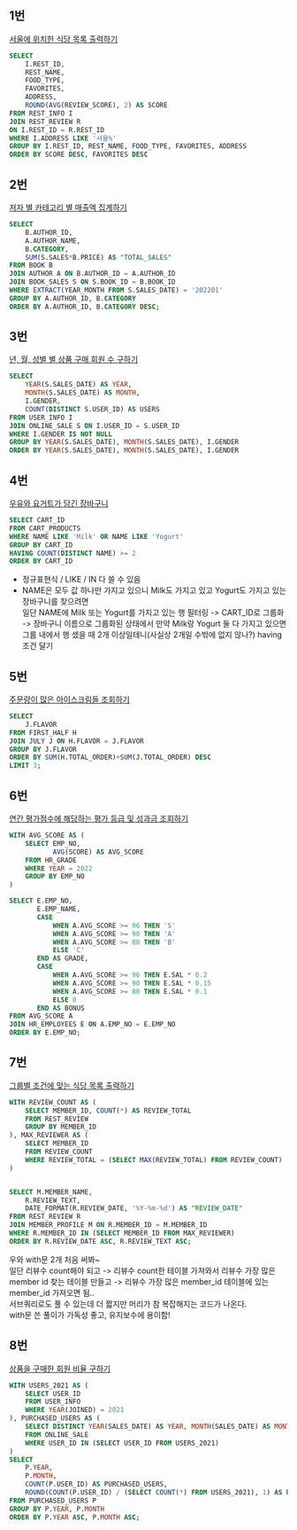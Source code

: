 ## 1번
[서울에 위치한 식당 목록 출력하기](https://school.programmers.co.kr/learn/courses/30/lessons/131118)

```SQL
SELECT
    I.REST_ID,
    REST_NAME,
    FOOD_TYPE,
    FAVORITES,
    ADDRESS,
    ROUND(AVG(REVIEW_SCORE), 2) AS SCORE
FROM REST_INFO I
JOIN REST_REVIEW R
ON I.REST_ID = R.REST_ID
WHERE I.ADDRESS LIKE '서울%'
GROUP BY I.REST_ID, REST_NAME, FOOD_TYPE, FAVORITES, ADDRESS
ORDER BY SCORE DESC, FAVORITES DESC
```

## 2번
[저자 별 카테고리 별 매출액 집계하기](https://school.programmers.co.kr/learn/courses/30/lessons/144856)

```SQL
SELECT 
    B.AUTHOR_ID,
    A.AUTHOR_NAME,
    B.CATEGORY,
    SUM(S.SALES*B.PRICE) AS "TOTAL_SALES"
FROM BOOK B
JOIN AUTHOR A ON B.AUTHOR_ID = A.AUTHOR_ID
JOIN BOOK_SALES S ON S.BOOK_ID = B.BOOK_ID
WHERE EXTRACT(YEAR_MONTH FROM S.SALES_DATE) = '202201'
GROUP BY A.AUTHOR_ID, B.CATEGORY
ORDER BY A.AUTHOR_ID, B.CATEGORY DESC;
```

## 3번
[년, 월, 성별 별 상품 구매 회원 수 구하기](https://school.programmers.co.kr/learn/courses/30/lessons/131532)

```SQL
SELECT
    YEAR(S.SALES_DATE) AS YEAR,
    MONTH(S.SALES_DATE) AS MONTH,
    I.GENDER,
    COUNT(DISTINCT S.USER_ID) AS USERS
FROM USER_INFO I
JOIN ONLINE_SALE S ON I.USER_ID = S.USER_ID
WHERE I.GENDER IS NOT NULL
GROUP BY YEAR(S.SALES_DATE), MONTH(S.SALES_DATE), I.GENDER
ORDER BY YEAR(S.SALES_DATE), MONTH(S.SALES_DATE), I.GENDER
```


## 4번
[우유와 요거트가 담긴 장바구니](https://school.programmers.co.kr/learn/courses/30/lessons/62284)

```SQL
SELECT CART_ID
FROM CART_PRODUCTS
WHERE NAME LIKE 'Milk' OR NAME LIKE 'Yogurt'
GROUP BY CART_ID
HAVING COUNT(DISTINCT NAME) >= 2
ORDER BY CART_ID
```

- 정규표현식 / LIKE / IN 다 쓸 수 있음
- NAME은 모두 값 하나만 가지고 있으니 Milk도 가지고 있고 Yogurt도 가지고 있는 장바구니를 찾으려면<br/>
일단 NAME에 Milk 또는 Yogurt를 가지고 있는 행 필터링 -> CART_ID로 그룹화 -> 장바구니 이름으로 그룹화된 상태에서 만약 Milk랑 Yogurt 둘 다 가지고 있으면 그룹 내에서 행 셌을 때 2개 이상일테니(사실상 2개일 수밖에 없지 않나?) having 조건 달기


## 5번
[주문량이 많은 아이스크림들 조회하기](https://school.programmers.co.kr/learn/courses/30/lessons/133027)

```SQL
SELECT
    J.FLAVOR
FROM FIRST_HALF H
JOIN JULY J ON H.FLAVOR = J.FLAVOR
GROUP BY J.FLAVOR
ORDER BY SUM(H.TOTAL_ORDER)+SUM(J.TOTAL_ORDER) DESC
LIMIT 3;
```


## 6번
[연간 평가점수에 해당하는 평가 등급 및 성과금 조회하기](https://school.programmers.co.kr/learn/courses/30/lessons/284528)

```SQL
WITH AVG_SCORE AS (
    SELECT EMP_NO, 
           AVG(SCORE) AS AVG_SCORE
    FROM HR_GRADE
    WHERE YEAR = 2022
    GROUP BY EMP_NO
)

SELECT E.EMP_NO, 
       E.EMP_NAME, 
       CASE 
           WHEN A.AVG_SCORE >= 96 THEN 'S'
           WHEN A.AVG_SCORE >= 90 THEN 'A'
           WHEN A.AVG_SCORE >= 80 THEN 'B'
           ELSE 'C'
       END AS GRADE,
       CASE 
           WHEN A.AVG_SCORE >= 96 THEN E.SAL * 0.2
           WHEN A.AVG_SCORE >= 90 THEN E.SAL * 0.15
           WHEN A.AVG_SCORE >= 80 THEN E.SAL * 0.1
           ELSE 0
       END AS BONUS
FROM AVG_SCORE A
JOIN HR_EMPLOYEES E ON A.EMP_NO = E.EMP_NO
ORDER BY E.EMP_NO;
```



## 7번
[그룹별 조건에 맞는 식당 목록 출력하기](https://school.programmers.co.kr/learn/courses/30/lessons/131124)

```SQL
WITH REVIEW_COUNT AS (
    SELECT MEMBER_ID, COUNT(*) AS REVIEW_TOTAL
    FROM REST_REVIEW
    GROUP BY MEMBER_ID
), MAX_REVIEWER AS (
    SELECT MEMBER_ID
    FROM REVIEW_COUNT
    WHERE REVIEW_TOTAL = (SELECT MAX(REVIEW_TOTAL) FROM REVIEW_COUNT)
)


SELECT M.MEMBER_NAME,
    R.REVIEW_TEXT,
    DATE_FORMAT(R.REVIEW_DATE, '%Y-%m-%d') AS "REVIEW_DATE"
FROM REST_REVIEW R
JOIN MEMBER_PROFILE M ON R.MEMBER_ID = M.MEMBER_ID
WHERE R.MEMBER_ID IN (SELECT MEMBER_ID FROM MAX_REVIEWER)
ORDER BY R.REVIEW_DATE ASC, R.REVIEW_TEXT ASC;
```

우와 with문 2개 처음 써봐~<br/>
일단 리뷰수 count해야 되고 -> 리뷰수 count한 테이블 가져와서 리뷰수 가장 많은 member id 찾는 테이블 만들고 -> 리뷰수 가장 많은 member_id 테이블에 있는 member_id 가져오면 됨..<br/>
서브쿼리로도 풀 수 있는데 더 짧지만 머리가 참 복잡해지는 코드가 나온다.<br/>
with문 쓴 풀이가 가독성 좋고, 유지보수에 용이함!


## 8번
[상품을 구매한 회원 비율 구하기](https://school.programmers.co.kr/learn/courses/30/lessons/131534)

```SQL
WITH USERS_2021 AS (
    SELECT USER_ID
    FROM USER_INFO
    WHERE YEAR(JOINED) = 2021
), PURCHASED_USERS AS (
    SELECT DISTINCT YEAR(SALES_DATE) AS YEAR, MONTH(SALES_DATE) AS MONTH, USER_ID
    FROM ONLINE_SALE
    WHERE USER_ID IN (SELECT USER_ID FROM USERS_2021)
)
SELECT 
    P.YEAR, 
    P.MONTH, 
    COUNT(P.USER_ID) AS PURCHASED_USERS, 
    ROUND(COUNT(P.USER_ID) / (SELECT COUNT(*) FROM USERS_2021), 1) AS PURCHASED_RATIO
FROM PURCHASED_USERS P
GROUP BY P.YEAR, P.MONTH
ORDER BY P.YEAR ASC, P.MONTH ASC;
```
